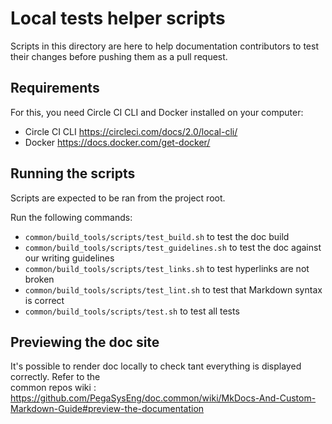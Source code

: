 # Local tests helper scripts

Scripts in this directory are here to help documentation contributors to test their changes before
pushing them as a pull request.

## Requirements

For this, you need Circle CI CLI and Docker installed on your computer:

- Circle CI CLI https://circleci.com/docs/2.0/local-cli/
- Docker https://docs.docker.com/get-docker/

## Running the scripts

Scripts are expected to be ran from the project root.

Run the following commands:

- `common/build_tools/scripts/test_build.sh` to test the doc build
- `common/build_tools/scripts/test_guidelines.sh` to test the doc against our writing guidelines
- `common/build_tools/scripts/test_links.sh` to test hyperlinks are not broken
- `common/build_tools/scripts/test_lint.sh` to test that Markdown syntax is correct
- `common/build_tools/scripts/test.sh` to test all tests

## Previewing the doc site

It's possible to render doc locally to check tant everything is displayed correctly. Refer to the\
common repos wiki : https://github.com/PegaSysEng/doc.common/wiki/MkDocs-And-Custom-Markdown-Guide#preview-the-documentation
